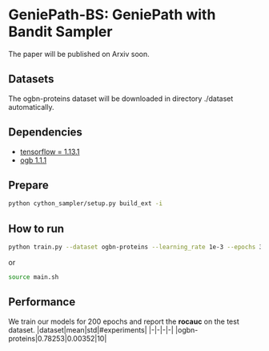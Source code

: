 # GeniePath-BS: GeniePath with Bandit Sampler

The paper will be published on Arxiv soon.

## Datasets
The ogbn-proteins dataset will be downloaded in directory ./dataset automatically.

## Dependencies
- [tensorflow = 1.13.1](https://github.com/tensorflow/tensorflow)
- [ogb 1.1.1](https://github.com/snap-stanford/ogb)

## Prepare
```bash
python cython_sampler/setup.py build_ext -i
```

## How to run
```bash
python train.py --dataset ogbn-proteins --learning_rate 1e-3 --epochs 300 --hidden1 64 --neighbor_limit 10 --batchsize 256
```

or
```bash
source main.sh
```

## Performance
We train our models for 200 epochs and report the **rocauc** on the test dataset.
|dataset|mean|std|#experiments|
|-|-|-|-|
|ogbn-proteins|0.78253|0.00352|10|
